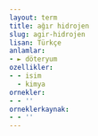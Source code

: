 ```yaml
---
layout: term
title: ağır hidrojen
slug: agir-hidrojen
lisan: Türkçe
anlamlar:
- ► döteryum
ozellikler:
- - isim
  - kimya
ornekler:
- - ''
orneklerkaynak:
- - ''
---
```

